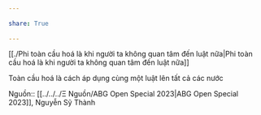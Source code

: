 ---  
share: True  
---  
[[./Phi toàn cầu hoá là khi người ta không quan tâm đến luật nữa|Phi toàn cầu hoá là khi người ta không quan tâm đến luật nữa]]   
  
Toàn cầu hoá là cách áp dụng cùng một luật lên tất cả các nước  
  
  
Nguồn:: [[../../../Ξ Nguồn/ABG Open Special 2023|ABG Open Special 2023]], Nguyễn Sỹ Thành  
